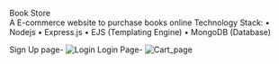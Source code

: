 Book Store  
A E-commerce website to purchase books online
Technology Stack:
•	Nodejs
•	Express.js
•	EJS (Templating Engine)
•	MongoDB (Database)

Sign Up page-
	 ![Login](https://user-images.githubusercontent.com/71778546/102786893-3d8a6e00-43c6-11eb-9ddc-d1949e8c5be1.PNG)
Login Page-
 ![Cart_page](https://user-images.githubusercontent.com/71778546/102786825-1f247280-43c6-11eb-9e85-18203f0d4f72.png)
